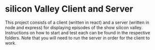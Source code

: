 # silicon Valley Client and Server

This project consists of a client (written in react) and a server (written in node and express) for displaying episodes of the show silicon valley. Instructions on how to start and test each can be found in the respective folders. Note that you will need to run the server in order for the client to work.